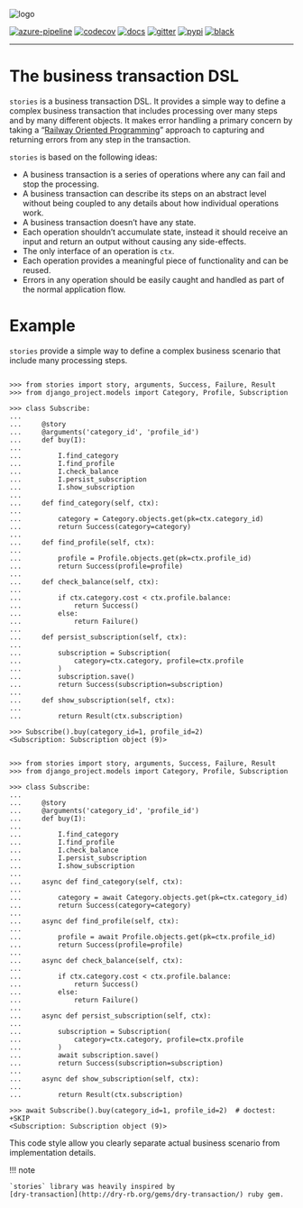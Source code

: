 ![logo](https://raw.githubusercontent.com/dry-python/brand/master/logo/stories.png)

[![azure-pipeline](https://dev.azure.com/dry-python/stories/_apis/build/status/dry-python.stories?branchName=master)](https://dev.azure.com/dry-python/stories/_build/latest?definitionId=3&branchName=master)
[![codecov](https://codecov.io/gh/dry-python/stories/branch/master/graph/badge.svg)](https://codecov.io/gh/dry-python/stories)
[![docs](https://readthedocs.org/projects/stories/badge/?version=latest)](https://stories.readthedocs.io/en/latest/?badge=latest)
[![gitter](https://badges.gitter.im/dry-python/stories.svg)](https://gitter.im/dry-python/stories)
[![pypi](https://img.shields.io/pypi/v/stories.svg)](https://pypi.python.org/pypi/stories/)
[![black](https://img.shields.io/badge/code%20style-black-000000.svg)](https://github.com/ambv/black)

---

# The business transaction DSL

`stories` is a business transaction DSL. It provides a simple way to
define a complex business transaction that includes processing over
many steps and by many different objects. It makes error handling a
primary concern by taking a “[Railway Oriented
Programming](http://fsharpforfunandprofit.com/rop/)” approach to
capturing and returning errors from any step in the transaction.

`stories` is based on the following ideas:

- A business transaction is a series of operations where any can fail
  and stop the processing.
- A business transaction can describe its steps on an abstract level
  without being coupled to any details about how individual operations
  work.
- A business transaction doesn’t have any state.
- Each operation shouldn’t accumulate state, instead it should receive
  an input and return an output without causing any side-effects.
- The only interface of an operation is `ctx`.
- Each operation provides a meaningful piece of functionality and can
  be reused.
- Errors in any operation should be easily caught and handled as part
  of the normal application flow.

# Example

`stories` provide a simple way to define a complex business scenario
that include many processing steps.

```pycon tab="sync"

>>> from stories import story, arguments, Success, Failure, Result
>>> from django_project.models import Category, Profile, Subscription

>>> class Subscribe:
...
...     @story
...     @arguments('category_id', 'profile_id')
...     def buy(I):
...
...         I.find_category
...         I.find_profile
...         I.check_balance
...         I.persist_subscription
...         I.show_subscription
...
...     def find_category(self, ctx):
...
...         category = Category.objects.get(pk=ctx.category_id)
...         return Success(category=category)
...
...     def find_profile(self, ctx):
...
...         profile = Profile.objects.get(pk=ctx.profile_id)
...         return Success(profile=profile)
...
...     def check_balance(self, ctx):
...
...         if ctx.category.cost < ctx.profile.balance:
...             return Success()
...         else:
...             return Failure()
...
...     def persist_subscription(self, ctx):
...
...         subscription = Subscription(
...             category=ctx.category, profile=ctx.profile
...         )
...         subscription.save()
...         return Success(subscription=subscription)
...
...     def show_subscription(self, ctx):
...
...         return Result(ctx.subscription)

>>> Subscribe().buy(category_id=1, profile_id=2)
<Subscription: Subscription object (9)>

```

```pycon tab="async"

>>> from stories import story, arguments, Success, Failure, Result
>>> from django_project.models import Category, Profile, Subscription

>>> class Subscribe:
...
...     @story
...     @arguments('category_id', 'profile_id')
...     def buy(I):
...
...         I.find_category
...         I.find_profile
...         I.check_balance
...         I.persist_subscription
...         I.show_subscription
...
...     async def find_category(self, ctx):
...
...         category = await Category.objects.get(pk=ctx.category_id)
...         return Success(category=category)
...
...     async def find_profile(self, ctx):
...
...         profile = await Profile.objects.get(pk=ctx.profile_id)
...         return Success(profile=profile)
...
...     async def check_balance(self, ctx):
...
...         if ctx.category.cost < ctx.profile.balance:
...             return Success()
...         else:
...             return Failure()
...
...     async def persist_subscription(self, ctx):
...
...         subscription = Subscription(
...             category=ctx.category, profile=ctx.profile
...         )
...         await subscription.save()
...         return Success(subscription=subscription)
...
...     async def show_subscription(self, ctx):
...
...         return Result(ctx.subscription)

>>> await Subscribe().buy(category_id=1, profile_id=2)  # doctest: +SKIP
<Subscription: Subscription object (9)>

```

This code style allow you clearly separate actual business scenario from
implementation details.

!!! note

    `stories` library was heavily inspired by
    [dry-transaction](http://dry-rb.org/gems/dry-transaction/) ruby gem.
